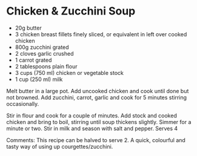 # Chicken & Zucchini Soup

* 20g butter
* 3 chicken breast fillets finely sliced, or equivalent in left over cooked chicken 
* 800g zucchini grated
* 2 cloves garlic crushed
* 1 carrot grated
* 2 tablespoons plain flour
* 3 cups (750 ml) chicken or vegetable stock
* 1 cup (250 ml) milk

Melt butter in a large pot.  Add uncooked chicken and cook until done but not browned. Add zucchini, carrot, garlic and cook for 5 minutes stirring occasionally.

Stir in flour and cook for a couple of  minutes.  Add stock and cooked chicken and bring to boil, stirring until soup thickens slightly. Simmer for a minute or two.  Stir in milk and season with salt and pepper.  Serves 4


Comments: This recipe can be halved to serve 2. A quick, colourful and tasty way of using up courgettes/zucchini.  

